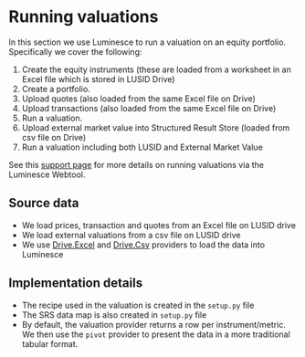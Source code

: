 # Running valuations

In this section we use Luminesce to run a valuation on an equity portfolio. Specifically we cover the following:

1. Create the equity instruments (these are loaded from a worksheet in an Excel file which is stored in LUSID Drive)
2. Create a portfolio.
3. Upload quotes (also loaded from the same Excel file on Drive)
4. Upload transactions (also loaded from the same Excel file on Drive)
5. Run a valuation.
6. Upload external market value into Structured Result Store (loaded from csv file on Drive)
7. Run a valuation including both LUSID and External Market Value

See this [support page](https://support.lusid.com/knowledgebase/article/KA-01678/en-us) for more details on running valuations via the Luminesce Webtool.

## Source data

* We load prices, transaction and quotes from an Excel file on LUSID drive
* We load external valuations from a csv file on LUSID drive
* We use [Drive.Excel](https://support.lusid.com/knowledgebase/article/KA-01682/en-us) and [Drive.Csv](https://support.lusid.com/knowledgebase/article/KA-01680/) providers to load the data into Luminesce

## Implementation details

* The recipe used in the valuation is created in the `setup.py` file
* The SRS data map is also created in `setup.py` file
* By default, the valuation provider returns a row per instrument/metric. We then use the `pivot` provider to present the data in a more traditional tabular format.
